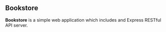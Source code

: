 ## Bookstore ##

**Bookstore** is a simple web application which includes and Express RESTful API server.

